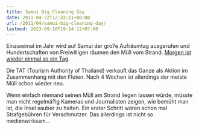 ```yaml
---
title: Samui Big Cleaning Day
date: 2011-04-22T12:33:11+00:00
url: /2011/04/samui-big-cleaning-day/
lastmod: 2023-09-10T19:14:12+07:00
---
```

Einzweimal im Jahr wird auf Samui der gro?e Aufräumtag ausgerufen und Hundertschaften von Freiwilligen räumen den Müll vom Strand. [Morgen ist wieder einmal so ein Tag][1].

Die <span class="caps">TAT</span> (Tourism Authority of Thailand) verkauft das Ganze als Aktion im Zusammenhang mit den Fluten. Nach 4 Wochen ist allerdings der meiste Müll schon wieder neu.

Wenn einfach niemand seinen Müll am Strand liegen lassen würde, müsste man nicht regelmä?ig Kameras und Journalisten zeigen, wie bemüht man ist, die Insel sauber zu halten. Ein erster Schritt wären schon mal Strafgebühren für Verschmutzer. Das allerdings ist nicht so medienwirksam...

 [1]: http://www.tatnews.org/tat_release/detail.asp?id=5430
